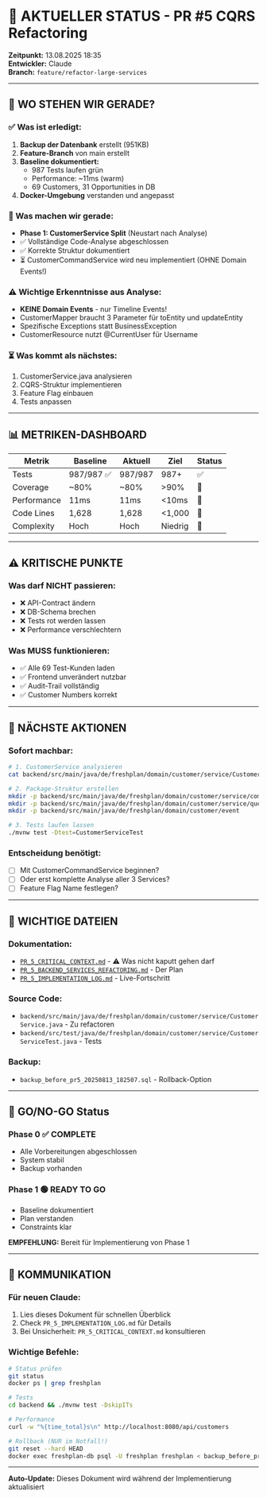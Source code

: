 # 🔴 AKTUELLER STATUS - PR #5 CQRS Refactoring

**Zeitpunkt:** 13.08.2025 18:35  
**Entwickler:** Claude  
**Branch:** `feature/refactor-large-services`

---

## 🎯 WO STEHEN WIR GERADE?

### ✅ Was ist erledigt:
1. **Backup der Datenbank** erstellt (951KB)
2. **Feature-Branch** von main erstellt
3. **Baseline dokumentiert:**
   - 987 Tests laufen grün
   - Performance: ~11ms (warm)
   - 69 Customers, 31 Opportunities in DB
4. **Docker-Umgebung** verstanden und angepasst

### 🚧 Was machen wir gerade:
- **Phase 1: CustomerService Split** (Neustart nach Analyse)
- ✅ Vollständige Code-Analyse abgeschlossen
- ✅ Korrekte Struktur dokumentiert
- ⏳ CustomerCommandService wird neu implementiert (OHNE Domain Events!)

### ⚠️ Wichtige Erkenntnisse aus Analyse:
- **KEINE Domain Events** - nur Timeline Events!
- CustomerMapper braucht 3 Parameter für toEntity und updateEntity
- Spezifische Exceptions statt BusinessException
- CustomerResource nutzt @CurrentUser für Username

### ⏳ Was kommt als nächstes:
1. CustomerService.java analysieren
2. CQRS-Struktur implementieren
3. Feature Flag einbauen
4. Tests anpassen

---

## 📊 METRIKEN-DASHBOARD

| Metrik | Baseline | Aktuell | Ziel | Status |
|--------|----------|---------|------|--------|
| Tests | 987/987 ✅ | 987/987 | 987+ | ✅ |
| Coverage | ~80% | ~80% | >90% | 🎯 |
| Performance | 11ms | 11ms | <10ms | 🎯 |
| Code Lines | 1,628 | 1,628 | <1,000 | 🎯 |
| Complexity | Hoch | Hoch | Niedrig | 🎯 |

---

## ⚠️ KRITISCHE PUNKTE

### Was darf NICHT passieren:
- ❌ API-Contract ändern
- ❌ DB-Schema brechen
- ❌ Tests rot werden lassen
- ❌ Performance verschlechtern

### Was MUSS funktionieren:
- ✅ Alle 69 Test-Kunden laden
- ✅ Frontend unverändert nutzbar
- ✅ Audit-Trail vollständig
- ✅ Customer Numbers korrekt

---

## 🔄 NÄCHSTE AKTIONEN

### Sofort machbar:
```bash
# 1. CustomerService analysieren
cat backend/src/main/java/de/freshplan/domain/customer/service/CustomerService.java

# 2. Package-Struktur erstellen
mkdir -p backend/src/main/java/de/freshplan/domain/customer/service/command
mkdir -p backend/src/main/java/de/freshplan/domain/customer/service/query
mkdir -p backend/src/main/java/de/freshplan/domain/customer/event

# 3. Tests laufen lassen
./mvnw test -Dtest=CustomerServiceTest
```

### Entscheidung benötigt:
- [ ] Mit CustomerCommandService beginnen?
- [ ] Oder erst komplette Analyse aller 3 Services?
- [ ] Feature Flag Name festlegen?

---

## 📁 WICHTIGE DATEIEN

### Dokumentation:
- [`PR_5_CRITICAL_CONTEXT.md`](PR_5_CRITICAL_CONTEXT.md) - ⚠️ Was nicht kaputt gehen darf
- [`PR_5_BACKEND_SERVICES_REFACTORING.md`](PR_5_BACKEND_SERVICES_REFACTORING.md) - Der Plan
- [`PR_5_IMPLEMENTATION_LOG.md`](PR_5_IMPLEMENTATION_LOG.md) - Live-Fortschritt

### Source Code:
- `backend/src/main/java/de/freshplan/domain/customer/service/CustomerService.java` - Zu refactoren
- `backend/src/test/java/de/freshplan/domain/customer/service/CustomerServiceTest.java` - Tests

### Backup:
- `backup_before_pr5_20250813_182507.sql` - Rollback-Option

---

## 🚦 GO/NO-GO Status

### Phase 0 ✅ COMPLETE
- Alle Vorbereitungen abgeschlossen
- System stabil
- Backup vorhanden

### Phase 1 🟢 READY TO GO
- Baseline dokumentiert
- Plan verstanden
- Constraints klar

**EMPFEHLUNG:** Bereit für Implementierung von Phase 1

---

## 💬 KOMMUNIKATION

### Für neuen Claude:
1. Lies dieses Dokument für schnellen Überblick
2. Check `PR_5_IMPLEMENTATION_LOG.md` für Details
3. Bei Unsicherheit: `PR_5_CRITICAL_CONTEXT.md` konsultieren

### Wichtige Befehle:
```bash
# Status prüfen
git status
docker ps | grep freshplan

# Tests
cd backend && ./mvnw test -DskipITs

# Performance
curl -w "%{time_total}s\n" http://localhost:8080/api/customers

# Rollback (NUR im Notfall!)
git reset --hard HEAD
docker exec freshplan-db psql -U freshplan freshplan < backup_before_pr5_20250813_182507.sql
```

---

**Auto-Update:** Dieses Dokument wird während der Implementierung aktualisiert